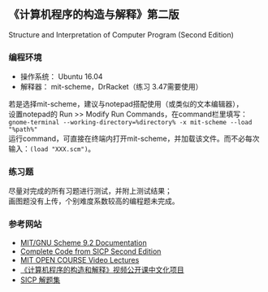 ## 《计算机程序的构造与解释》第二版
 Structure and Interpretation of Computer Program (Second Edition)

### 编程环境
- 操作系统：	Ubuntu 16.04  
- 解释器：	mit-scheme，DrRacket（练习 3.47需要使用）  

若是选择mit-scheme，建议与notepad搭配使用（或类似的文本编辑器），  
设置notepad的 Run >> Modify Run Commands，在command栏里填写：  
```gnome-terminal --working-directory=%directory% -x mit-scheme --load "%path%"```  
运行command，可直接在终端内打开mit-scheme，并加载该文件。而不必每次输入：```(load "XXX.scm")```。

### 练习题
尽量对完成的所有习题进行测试，并附上测试结果；  
画图题没有上传，个别难度系数较高的编程题未完成。  

### 参考网站
- [MIT/GNU Scheme 9.2 Documentation](https://www.gnu.org/software/mit-scheme/documentation/mit-scheme-ref/)   
- [Complete Code from SICP Second Edition](http://mitpress.mit.edu/sites/default/files/sicp/code/index.html)  
- [MIT OPEN COURSE Video Lectures](https://ocw.mit.edu/courses/electrical-engineering-and-computer-science/6-001-structure-and-interpretation-of-computer-programs-spring-2005/video-lectures/)  
- [《计算机程序的构造和解释》视频公开课中文化项目](https://github.com/DeathKing/Learning-SICP)  
- [SICP 解题集](http://sicp.readthedocs.io/en/latest/index.html)  